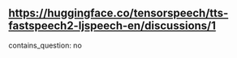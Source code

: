 ## https://huggingface.co/tensorspeech/tts-fastspeech2-ljspeech-en/discussions/1

contains_question: no